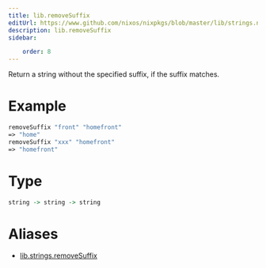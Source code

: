 ```yaml
---
title: lib.removeSuffix
editUrl: https://www.github.com/nixos/nixpkgs/blob/master/lib/strings.nix#L939C5
description: lib.removeSuffix
sidebar:

    order: 8
---
```


Return a string without the specified suffix, if the suffix matches.

# Example

```nix
removeSuffix "front" "homefront"
=> "home"
removeSuffix "xxx" "homefront"
=> "homefront"
```

# Type

```haskell
string -> string -> string
```


# Aliases

- [lib.strings.removeSuffix](/reference/libstrings.removeSuffix)


